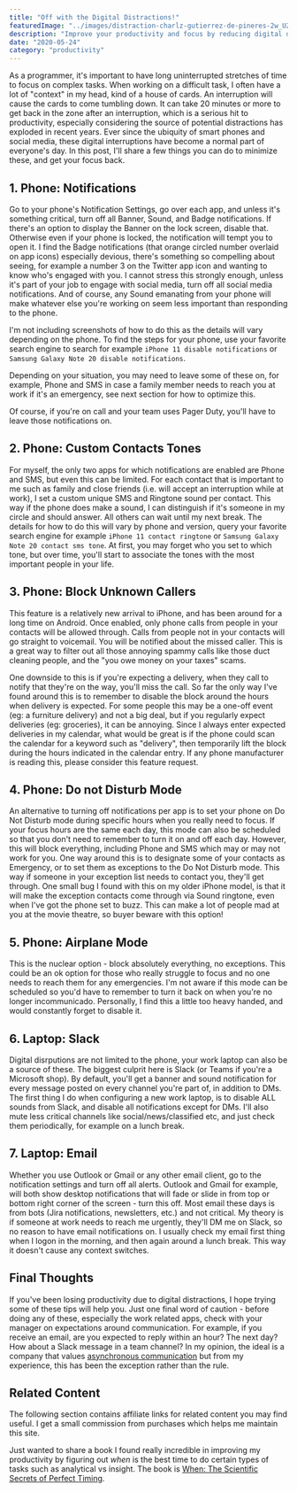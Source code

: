 ```yaml
---
title: "Off with the Digital Distractions!"
featuredImage: "../images/distraction-charlz-gutierrez-de-pineres-2w_U2-Ah57E-unsplash.jpg"
description: "Improve your productivity and focus by reducing digital distractions in your life"
date: "2020-05-24"
category: "productivity"
---
```


As a programmer, it's important to have long uninterrupted stretches of time to focus on complex tasks. When working on a difficult task, I often have a lot of "context" in my head, kind of a house of cards. An interruption will cause the cards to come tumbling down. It can take 20 minutes or more to get back in the zone after an interruption, which is a serious hit to productivity, especially considering the source of potential distractions has exploded in recent years. Ever since the ubiquity of smart phones and social media, these digital interruptions have become a normal part of everyone's day.  In this post, I'll share a few things you can do to minimize these, and get your focus back.

## 1. Phone: Notifications

Go to your phone's Notification Settings, go over each app, and unless it's something critical, turn off all Banner, Sound, and Badge notifications. If there's an option to display the Banner on the lock screen, disable that. Otherwise even if your phone is locked, the notification will tempt you to open it. I find the Badge notifications (that orange circled number overlaid on app icons) especially devious, there's something so compelling about seeing, for example a number 3 on the Twitter app icon and wanting to know who's engaged with you. I cannot stress this strongly enough, unless it's part of your job to engage with social media, turn off all social media notifications. And of course, any Sound emanating from your phone will make whatever else you're working on seem less important than responding to the phone.

I'm not including screenshots of how to do this as the details will vary depending on the phone. To find the steps for your phone, use your favorite search engine to search for example `iPhone 11 disable notifications` or `Samsung Galaxy Note 20 disable notifications`.

Depending on your situation, you may need to leave some of these on, for example, Phone and SMS in case a family member needs to reach you at work if it's an emergency, see next section for how to optimize this.

Of course, if you're on call and your team uses Pager Duty, you'll have to leave those notifications on.

## 2. Phone: Custom Contacts Tones

For myself, the only two apps for which notifications are enabled are Phone and SMS, but even this can be limited. For each contact that is important to me such as family and close friends (i.e. will accept an interruption while at work), I set a custom unique SMS and Ringtone sound per contact. This way if the phone does make a sound, I can distinguish if it's someone in my circle and should answer. All others can wait until my next break. The details for how to do this will vary by phone and version, query your favorite search engine for example `iPhone 11 contact ringtone` or `Samsung Galaxy Note 20 contact sms tone`. At first, you may forget who you set to which tone, but over time, you'll start to associate the tones with the most important people in your life.

## 3. Phone: Block Unknown Callers

This feature is a relatively new arrival to iPhone, and has been around for a long time on Android. Once enabled, only phone calls from people in your contacts will be allowed through. Calls from people not in your contacts will go straight to voicemail. You will be notified about the missed caller. This is a great way to filter out all those annoying spammy calls like those duct cleaning people, and the "you owe money on your taxes" scams.

One downside to this is if you're expecting a delivery, when they call to notify that they're on the way, you'll miss the call.  So far the only way I've found around this is to remember to disable the block around the hours when delivery is expected. For some people this may be a one-off event (eg: a furniture delivery) and not a big deal, but if you regularly expect deliveries (eg: groceries), it can be annoying. Since I always enter expected deliveries in my calendar, what would be great is if the phone could scan the calendar for a keyword such as "delivery", then temporarily lift the block during the hours indicated in the calendar entry. If any phone manufacturer is reading this, please consider this feature request.

## 4. Phone: Do not Disturb Mode

An alternative to turning off notifications per app is to set your phone on Do Not Disturb mode during specific hours when you really need to focus. If your focus hours are the same each day, this mode can also be scheduled so that you don't need to remember to turn it on and off each day. However, this will block everything, including Phone and SMS which may or may not work for you. One way around this is to designate some of your contacts as Emergency, or to set them as exceptions to the Do Not Disturb mode. This way if someone in your exception list needs to contact you, they'll get through. One small bug I found with this on my older iPhone model, is that it will make the exception contacts come through via Sound ringtone, even when I've got the phone set to buzz. This can make a lot of people mad at you at the movie theatre, so buyer beware with this option!

## 5. Phone: Airplane Mode

This is the nuclear option - block absolutely everything, no exceptions. This could be an ok option for those who really struggle to focus and no one needs to reach them for any emergencies. I'm not aware if this mode can be scheduled so you'd have to remember to turn it back on when you're no longer incommunicado. Personally, I find this a little too heavy handed, and would constantly forget to disable it.

## 6. Laptop: Slack

Digital disrputions are not limited to the phone, your work laptop can also be a source of these. The biggest culprit here is Slack (or Teams if you're a Microsoft shop). By default, you'll get a banner and sound notification for every message posted on every channel you're part of, in addition to DMs. The first thing I do when configuring a new work laptop, is to disable ALL sounds from Slack, and disable all notifications except for DMs. I'll also mute less critical channels like social/news/classified etc, and just check them periodically, for example on a lunch break.

## 7. Laptop: Email

Whether you use Outlook or Gmail or any other email client, go to the notification settings and turn off all alerts. Outlook and Gmail for example, will both show desktop notifications that will fade or slide in from top or bottom right corner of the screen - turn this off. Most email these days is from bots (Jira notifications, newsletters, etc.) and not critical. My theory is if someone at work needs to reach me urgently, they'll DM me on Slack, so no reason to have email notifications on. I usually check my email first thing when I logon in the morning, and then again around a lunch break. This way it doesn't cause any context switches.

## Final Thoughts

If you've been losing productivity due to digital distractions, I hope trying some of these tips will help you. Just one final word of caution - before doing any of these, especially the work related apps, check with your manager on expectations around communication. For example, if you receive an email, are you expected to reply within an hour? The next day? How about a Slack message in a team channel? In my opinion, the ideal is a company that values [asynchronous communication](https://blog.doist.com/asynchronous-communication/) but from my experience, this has been the exception rather than the rule.

## Related Content

The following section contains affiliate links for related content you may find useful. I get a small commission from purchases which helps me maintain this site.

Just wanted to share a book I found really incredible in improving my productivity by figuring out *when* is the best time to do certain types of tasks such as analytical vs insight. The book is [When: The Scientific Secrets of Perfect Timing](https://amzn.to/32dBPF1).